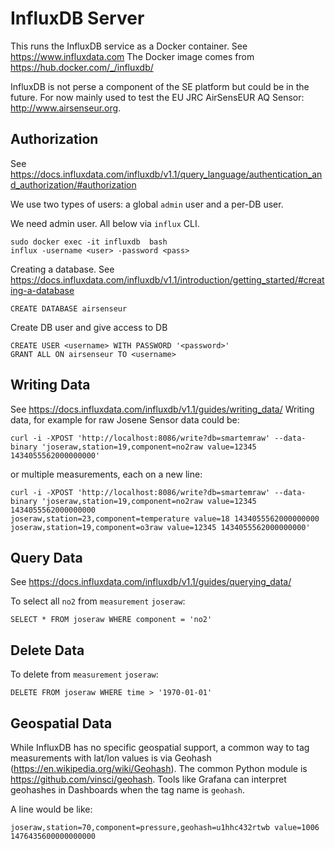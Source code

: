 # InfluxDB Server

This runs the InfluxDB service as a Docker container. See https://www.influxdata.com
The Docker image comes from https://hub.docker.com/_/influxdb/

InfluxDB is not perse a component of the SE platform but could be in the future. 
For now mainly used to test the EU JRC AirSensEUR AQ Sensor: http://www.airsenseur.org.

## Authorization

See https://docs.influxdata.com/influxdb/v1.1/query_language/authentication_and_authorization/#authorization

We use two types of users: a global `admin` user and a per-DB user.

We need admin user. All below via `influx` CLI.

```
sudo docker exec -it influxdb  bash
influx -username <user> -password <pass>
```

Creating a database. See https://docs.influxdata.com/influxdb/v1.1/introduction/getting_started/#creating-a-database

```
CREATE DATABASE airsenseur
```

Create DB user and give access to DB

```
CREATE USER <username> WITH PASSWORD '<password>'
GRANT ALL ON airsenseur TO <username>
```

## Writing Data

See https://docs.influxdata.com/influxdb/v1.1/guides/writing_data/
Writing data, for example for raw Josene Sensor data could be:

```
curl -i -XPOST 'http://localhost:8086/write?db=smartemraw' --data-binary 'joseraw,station=19,component=no2raw value=12345 1434055562000000000'
```

or multiple measurements, each on a new line:

```
curl -i -XPOST 'http://localhost:8086/write?db=smartemraw' --data-binary 'joseraw,station=19,component=no2raw value=12345 1434055562000000000
joseraw,station=23,component=temperature value=18 1434055562000000000
joseraw,station=19,component=o3raw value=12345 1434055562000000000'
```

## Query Data

See https://docs.influxdata.com/influxdb/v1.1/guides/querying_data/

To select all `no2` from `measurement` `joseraw`:

```
SELECT * FROM joseraw WHERE component = 'no2'
```
            
## Delete Data

To delete from `measurement` `joseraw`:

```
DELETE FROM joseraw WHERE time > '1970-01-01'
```

## Geospatial Data

While InfluxDB has no specific geospatial support, a common way to tag measurements with lat/lon values is
via Geohash (https://en.wikipedia.org/wiki/Geohash). The common Python module is https://github.com/vinsci/geohash.
Tools like Grafana can interpret geohashes in Dashboards when the tag name is `geohash`.

A line would be like:

```
joseraw,station=70,component=pressure,geohash=u1hhc432rtwb value=1006 1476435600000000000
```
